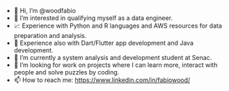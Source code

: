 - 👋 Hi, I’m @woodfabio
- 👀 I’m interested in qualifying myself as a data engineer.
- 📈 Experience with Python and R languages and AWS resources for data preparation and analysis.
- 📱 Experience also with Dart/Flutter app development and Java development.
- 🌱 I’m currently a system analysis and development student at Senac.
- 💞️ I’m looking for work on projects where I can learn more, interact with people and solve puzzles by coding.
- 📫 How to reach me: https://www.linkedin.com/in/fabiowood/

<!---
woodfabio/woodfabio is a ✨ special ✨ repository because its `README.md` (this file) appears on your GitHub profile.
You can click the Preview link to take a look at your changes.
--->
